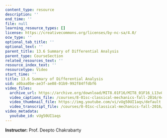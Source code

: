 ```yaml
---
content_type: resource
description: ''
end_time: ''
file: null
learning_resource_types: []
license: https://creativecommons.org/licenses/by-nc-sa/4.0/
ocw_type: ''
optional_tab_title: ''
optional_text: ''
parent_title: 13.6 Summary of Differential Analysis
parent_type: CourseSection
related_resources_text: ''
resource_index_text: ''
resourcetype: Video
start_time: ''
title: 13.6 Summary of Differential Analysis
uid: a0baa0be-ae3f-ae08-01b9-992f84ffdbf6
video_files:
  archive_url: https://archive.org/download/MIT8.01F16/MIT8_01F16_L13v05_360p.mp4
  video_captions_file: /courses/8-01sc-classical-mechanics-fall-2016/4c52cf3f6e6f5dc6900429e8a7aa7a18_vUg50UI1aqs.vtt
  video_thumbnail_file: https://img.youtube.com/vi/vUg50UI1aqs/default.jpg
  video_transcript_file: /courses/8-01sc-classical-mechanics-fall-2016/a1e3923728fb0ab7f51f6fc15aa17d1d_vUg50UI1aqs.pdf
video_metadata:
  youtube_id: vUg50UI1aqs
---
```


**Instructor:** Prof. Deepto Chakrabarty

